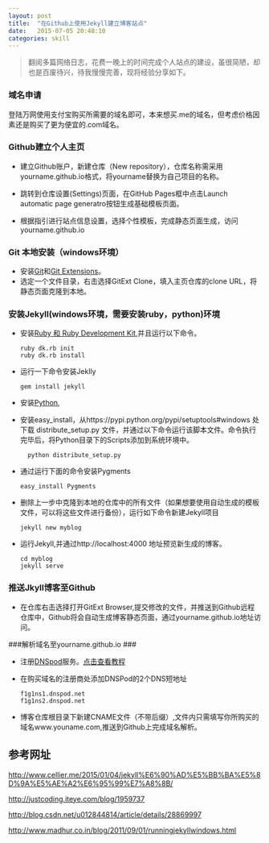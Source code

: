 ```yaml
---
layout: post
title:  "在Github上使用Jekyll建立博客站点"
date:   2015-07-05 20:48:10
categories: skill
---
```


> 翻阅多篇网络日志，花费一晚上的时间完成个人站点的建设，虽很简陋，却也是百废待兴，待我慢慢完善，现将经验分享如下。

### 域名申请 ###

登陆万网使用支付宝购买所需要的域名即可，本来想买.me的域名，但考虑价格因素还是购买了更为便宜的.com域名。


### Github建立个人主页 ###

- 建立Github账户，新建仓库（New repository），仓库名称需采用yourname.github.io格式，将yourname替换为自己项目的名称。

- 跳转到仓库设置(Settings)页面，在GitHub Pages框中点击Launch automatic page generatro按钮生成基础模板页面。

- 根据指引进行站点信息设置，选择个性模板，完成静态页面生成，访问yourname.github.io

### Git 本地安装（windows环境）
- 安装<a href="https://git-scm.com/">Git</a>和<a href="http://sourceforge.net/projects/gitextensions/">Git Extensions</a>。
- 选定一个文件目录，右击选择GitExt Clone，填入主页仓库的clone URL，将静态页面克隆到本地。

### 安装Jekyll(windows环境，需要安装ruby，python)环境 ###
- 安装<a href="https://www.ruby-lang.org/en/">Ruby 和 Ruby Development Kit</a>,并且运行以下命令。

      ruby dk.rb init
      ruby dk.rb install

- 运行一下命令安装Jeklly

      gem install jekyll

- 安装<a href="https://www.python.org/">Python</a>,

- 安装easy_install，从https://pypi.python.org/pypi/setuptools#windows 处下载 distribute_setup.py 文件，并通过以下命令运行该脚本文件。命令执行完毕后，将Python目录下的Scripts添加到系统环境中。

        python distribute_setup.py

- 通过运行下面的命令安装Pygments

      easy_install Pygments


- 删除上一步中克隆到本地的仓库中的所有文件（如果想要使用自动生成的模板文件，可以将这些文件进行备份），运行如下命令新建Jekyll项目

      jekyll new myblog

- 运行Jekyll,并通过http://localhost:4000 地址预览新生成的博客。

      cd myblog
      jekyll serve

### 推送Jkyll博客至Github ###

- 在仓库右击选择打开GitExt Browser,提交修改的文件，并推送到Github远程仓库中，Github将会自动生成博客静态页面，通过yourname.github.io地址访问。

###解析域名至yourname.github.io ###

- 注册<a href="https://www.dnspod.cn/">DNSpod</a>服务。<a href="https://support.dnspod.cn/Kb/showarticle/tsid/177/">点击查看教程</a>

- 在购买域名的注册商处添加DNSPod的2个DNS短地址

      f1g1ns1.dnspod.net
      f1g1ns2.dnspod.net

- 博客仓库根目录下新建CNAME文件（不带后缀）,文件内只需填写你所购买的域名www.youname.com,推送到Github上完成域名解析。

## 参考网址 ##

http://www.cellier.me/2015/01/04/jekyll%E6%90%AD%E5%BB%BA%E5%8D%9A%E5%AE%A2%E6%95%99%E7%A8%8B/

http://justcoding.iteye.com/blog/1959737

http://blog.csdn.net/u012844814/article/details/28869997

http://www.madhur.co.in/blog/2011/09/01/runningjekyllwindows.html
